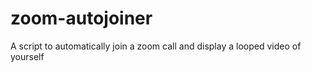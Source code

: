 # zoom-autojoiner
A script to automatically join a zoom call and display a looped video of yourself
